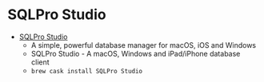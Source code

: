 # SQLPro Studio
- [SQLPro Studio](https://www.sqlprostudio.com/)
  -  A simple, powerful database manager for macOS, iOS and Windows
  - SQLPro Studio - A macOS, Windows and iPad/iPhone database client
  - `brew cask install SQLPro Studio`
